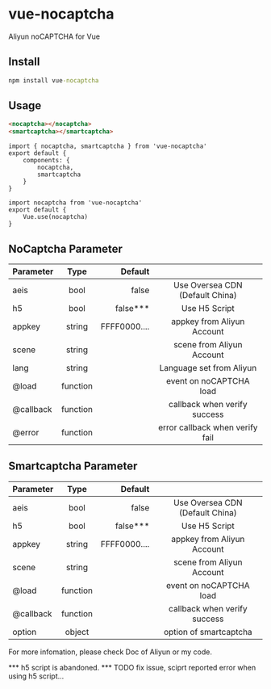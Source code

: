 # vue-nocaptcha
Aliyun noCAPTCHA for Vue

## Install
```cmd
npm install vue-nocaptcha
```

## Usage
```html
<nocaptcha></nocaptcha>
<smartcaptcha></smartcaptcha>
```

```vue
import { nocaptcha, smartcaptcha } from 'vue-nocaptcha'
export default {
    components: {
        nocaptcha,
        smartcaptcha
    }
}
```

```vue
import nocaptcha from 'vue-nocaptcha'
export default {
    Vue.use(nocaptcha)
}
```

## NoCaptcha Parameter

|Parameter         | Type           | Default  | |
| ------------- |:-------------:| -----:|:-------------:|
| aeis      | bool | false | Use Oversea CDN (Default China) |
| h5      | bool      |  false*** | Use H5 Script|
| appkey | string      |    FFFF0000.... | appkey from Aliyun Account|
| scene | string      |     | scene from Aliyun Account|
| lang | string      |     | Language set from Aliyun|
| @load | function | | event on noCAPTCHA load |
| @callback | function | | callback when verify success |
| @error | function | | error callback when verify fail |

## Smartcaptcha Parameter

|Parameter         | Type           | Default  | |
| ------------- |:-------------:| -----:|:-------------:|
| aeis      | bool | false | Use Oversea CDN (Default China) |
| h5      | bool      |  false*** | Use H5 Script|
| appkey | string      |    FFFF0000.... | appkey from Aliyun Account|
| scene | string      |     | scene from Aliyun Account|
| @load | function | | event on noCAPTCHA load |
| @callback | function | | callback when verify success |
| option | object | | option of smartcaptcha |

For more infomation, please check Doc of Aliyun or my code.

*** h5 script is abandoned.
*** TODO fix issue, sciprt reported error when using h5 script...

